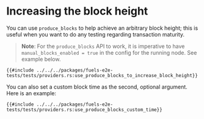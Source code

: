 # Increasing the block height

You can use `produce_blocks` to help achieve an arbitrary block height; this is useful when you want to do any testing regarding transaction maturity.

> **Note**: For the `produce_blocks` API to work, it is imperative to have `manual_blocks_enabled = true` in the config for the running node. See example below.

````rust,ignore
{{#include ../../../packages/fuels-e2e-tests/tests/providers.rs:use_produce_blocks_to_increase_block_height}}
````

You can also set a custom block time as the second, optional argument. Here is an example:

````rust,ignore
{{#include ../../../packages/fuels-e2e-tests/tests/providers.rs:use_produce_blocks_custom_time}}
````
